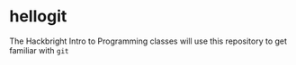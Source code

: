 # hellogit

The Hackbright Intro to Programming classes will use this repository to get familiar with `git`
